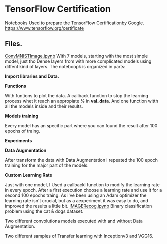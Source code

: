 # TensorFlow Certification
Notebooks Used to prepare the TensorFlow Certificationby Google. https://www.tensorflow.org/certificate

## Files. 
[ConvMNISTImage.ipynb](https://github.com/oopere/TensorFlowCertification/blob/main/ConvMNISTImage.ipynb)
With 7 models, starting with the most simple model, just tho Dense layers from with more complicated models using diffent kind of layers. 
The noteboopk is organized in parts:

**Import libraries and Data.**

**Functions**

With funtions to plot the data. A callback function to stop the learning process whet it reach an appropiate % in  **val_data**. And one function witth all the models inside and their results. 

**Models training**

Every model has an specific part where you can found the result after 100 epochs of traing. 

**Experiments**

**Data Augmentation** 

After transform the data with Data Augmentation i repeated the 100 epoch training for the major part of the models. 

**Custom Learning Rate**

Just with one model, I Used a callbackl function to modify the learning rate in every epoch. After a first execution choose a learning rate and use it for a second 100 epochs traing. As i've been using an Adam optimizer the learning rate isn't crucial, but as a aexperiment it was easy to do, and improved the results a little bit. 
[IMAGERecog.ipynb](https://github.com/oopere/TensorFlowCertification/blob/main/IMAGERecog.ipynb)
Binary classification problem using the cat & dogs dataset. 

Two different convolutiona models executed with and without Data Augmentation. 

Two different samples of Transfer learning with Inceptionv3 and VGG16. 
